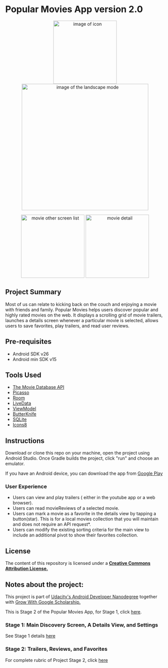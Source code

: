 # Popular Movies App version 2.0


<p align="center"> <img src="https://cdn.rawgit.com/bruno78/popular-movies-app-v2/c8422e03/screenshots/Screen%20Shot%202018-07-04%20at%2010.22.58%20PM.png" width="200" alt="image of icon"> <img src="https://cdn.rawgit.com/bruno78/popular-movies-app-v2/8e31392d/screenshots/device-2018-07-04-205013.png" width="400" alt="image of the landscape mode"> </p>

<p align="center"> <img src="https://cdn.rawgit.com/bruno78/popular-movies-app-v2/8e31392d/screenshots/device-2018-07-04-204304.png" width="200" alt="movie other screen list"> <img src="https://cdn.rawgit.com/bruno78/popular-movies-app-v2/8e31392d/screenshots/device-2018-07-04-204138.png" width="200" alt="movie detail"> </p>


## Project Summary

Most of us can relate to kicking back on the couch and enjoying a movie with friends and family.
Popular Movies helps users discover popular and highly rated movies on the web. It displays a scrolling grid of movie trailers, 
launches a details screen whenever a particular movie is selected, allows users to save favorites, play trailers, and read user reviews.

## Pre-requisites

* Android SDK v26
* Android min SDK v15

## Tools Used 

* [The Movie Database API](https://developers.themoviedb.org/3/getting-started)
* [Picasso](http://square.github.io/picasso/) 
* [Room](https://developer.android.com/topic/libraries/architecture/room)
* [LiveData](https://developer.android.com/topic/libraries/architecture/livedata)
* [ViewModel](https://developer.android.com/topic/libraries/architecture/viewmodel) 
* [ButterKnife](http://jakewharton.github.io/butterknife/) 
* [SQLite](https://www.sqlite.org/index.html)
* [Icons8](https://icons8.com/material-icons/)

## Instructions

Download or clone this repo on your machine, open the project using Android Studio. Once Gradle builds
the project, click "run" and choose an emulator.

If you have an Android device, you can download the app from [Google Play](https://play.google.com/store/apps/details?id=com.brunogtavares.popmovies)

### User Experience

* Users can view and play trailers ( either in the youtube app or a web browser).
* Users can read movieReviews of a selected movie.
* Users can mark a movie as a favorite in the details view by tapping a button(star). This is for a local movies collection that you will maintain and does not require an API request*.
* Users can modify the existing sorting criteria for the main view to include an additional pivot to show their favorites collection.

## License

The content of this repository is licensed under a **[Creative Commons Attribution License.](https://creativecommons.org/licenses/by/3.0/us/)**

## Notes about the project: 

This project is part of [Udacity's Android Developer Nanodegree](https://www.udacity.com/course/android-developer-nanodegree-by-google--nd801) together with [Grow With Google Scholarship.](https://www.udacity.com/grow-with-google)

This is Stage 2 of the Popular Movies App, for Stage 1, click [here](https://github.com/bruno78/popular-movies-app).

### Stage 1: Main Discovery Screen, A Details View, and Settings

See Stage 1 details [here](https://github.com/bruno78/popular-movies-app)

### Stage 2: Trailers, Reviews, and Favorites 

For complete rubric of Project Stage 2, click [here](https://github.com/bruno78/popular-movies-app-v2/blob/master/Rubric.md)



